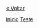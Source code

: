 <!-- docs/pedagio/_sidebar.md -->

[< Voltar](/#Introdução)

[Inicio](./pedagio/guide.md)
[Teste](./pedagio/oloco.md)
